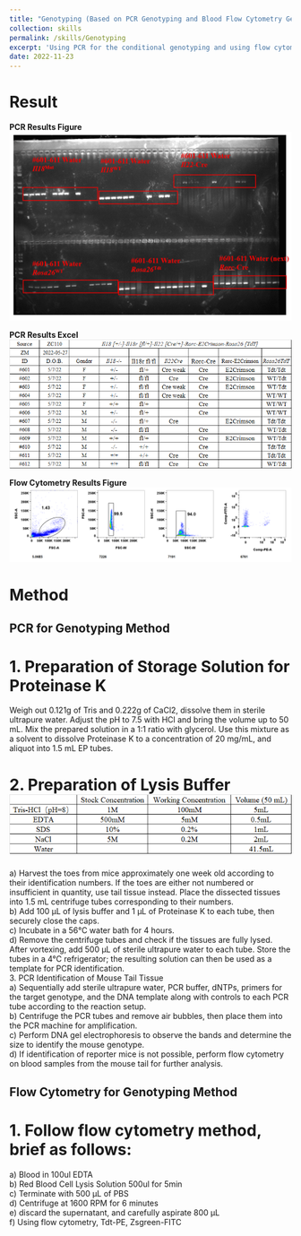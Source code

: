 ```yaml
---
title: "Genotyping (Based on PCR Genotyping and Blood Flow Cytometry Genotyping)"
collection: skills
permalink: /skills/Genotyping
excerpt: 'Using PCR for the conditional genotyping and using flow cytometry for the Repot mice or Fate-Mapping'
date: 2022-11-23
---
```


Result
======
**PCR Results Figure**<br><img src='/images/PCR.png'><br>

**PCR Results Excel**<br><img src='/images/excel.png'><br>

**Flow Cytometry Results Figure**<br><img src='/images/Flow.png'><br>


Method
======
## PCR for Genotyping Method
# 1. Preparation of Storage Solution for Proteinase K<br>
Weigh out 0.121g of Tris and 0.222g of CaCl2, dissolve them in sterile ultrapure water. Adjust the pH to 7.5 with HCl and bring the volume up to 50 mL. Mix the prepared solution in a 1:1 ratio with glycerol. Use this mixture as a solvent to dissolve Proteinase K to a concentration of 20 mg/mL, and aliquot into 1.5 mL EP tubes.
# 2. Preparation of Lysis Buffer<br><img src='/images/excel2.png'><br>
a) Harvest the toes from mice approximately one week old according to their identification numbers. If the toes are either not numbered or insufficient in quantity, use tail tissue instead. Place the dissected tissues into 1.5 mL centrifuge tubes corresponding to their numbers.<br>
b) Add 100 µL of lysis buffer and 1 µL of Proteinase K to each tube, then securely close the caps.<br>
c) Incubate in a 56°C water bath for 4 hours.<br>
d) Remove the centrifuge tubes and check if the tissues are fully lysed. After vortexing, add 500 µL of sterile ultrapure water to each tube. Store the tubes in a 4°C refrigerator; the resulting solution can then be used as a template for PCR identification.<br>
3. PCR Identification of Mouse Tail Tissue<br>
a) Sequentially add sterile ultrapure water, PCR buffer, dNTPs, primers for the target genotype, and the DNA template along with controls to each PCR tube according to the reaction setup.<br>
b) Centrifuge the PCR tubes and remove air bubbles, then place them into the PCR machine for amplification.<br>
c) Perform DNA gel electrophoresis to observe the bands and determine the size to identify the mouse genotype.<br>
d) If identification of reporter mice is not possible, perform flow cytometry on blood samples from the mouse tail for further analysis.<br>

## Flow Cytometry for Genotyping Method
# 1. Follow flow cytometry method, brief as follows:<br>
a) Blood in 100ul EDTA<br>
b) Red Blood Cell Lysis Solution 500ul for 5min<br>
c) Terminate with 500 µL of PBS<br>
d) Centrifuge at 1600 RPM for 6 minutes<br>
e) discard the supernatant, and carefully aspirate 800 µL<br>
f) Using flow cytometry, Tdt-PE, Zsgreen-FITC
